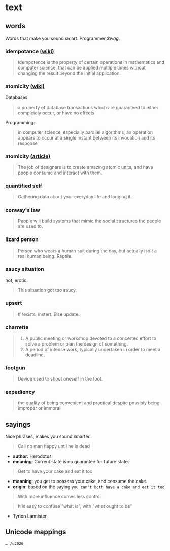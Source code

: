 # text

## words
Words that make you sound smart. Programmer _$wag_.

### idempotance [(wiki)](http://en.wikipedia.org/wiki/Idempotence)
> Idempotence is the property of certain operations in mathematics and computer
> science, that can be applied multiple times without changing the result beyond
> the initial application.

### atomicity [(wiki)](http://en.wikipedia.org/wiki/Atomicity#Computing)
Databases:
> a property of database transactions which are guaranteed to either completely
> occur, or have no effects

Programming:
> in computer science, especially parallel algorithms, an operation appears
> to occur at a single instant between its invocation and its response

### atomicity [(article)](http://blog.intercom.io/design-futures-1-creating-systems-not-products/)
> The job of designers is to create amazing atomic units, and have people
> consume and interact with them.

### quantified self
> Gathering data about your everyday life and logging it.

### conway's law
> People will build systems that mimic the social structures the people are used to.

### lizard person
> Person who wears a human suit during the day, but actually isn't a real human
> being. Reptile.

### saucy situation
hot, erotic.
> This situation got too saucy.

### upsert
> If !exists, instert. Else update.

### charrette
> 1. A public meeting or workshop devoted to a concerted effort to solve a
problem or plan the design of something.
> 2. A period of intense work, typically undertaken in order to meet a deadline.

### footgun
> Device used to shoot oneself in the foot.

### expediency
> the quality of being convenient and practical despite possibly being improper
> or immoral

## sayings
Nice phrases, makes you sound smarter.

> Call no man happy until he is dead

- __author__: Herodotus
- __meaning__: Current state is no guarantee for future state.

> Get to have your cake and eat it too

- __meaning__: you get to possess your cake, and consume the cake.
- __origin__: based on the saying `you can't both have a cake and eat it too`

> With more influence comes less control

> It is easy to confuse "what is", with "what ought to be"

- Tyrion Lannister

## Unicode mappings
```txt
… /u2026
```

